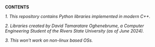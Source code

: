 **CONTENTS**


*1. This repository contains Python libraries implemented in modern C++.*

*2. Libraries created by David Tamaratare Oghenebrume, a Computer Engineering Student of the Rivers State University (as of June 2024).*

*3. This won't work on non-linux based OSs.*